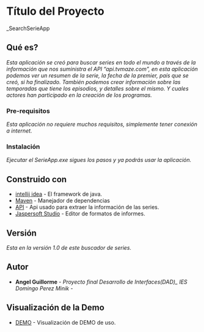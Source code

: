 # Título del Proyecto

_SearchSerieApp

## Qué es?

_Esta aplicación se creó para buscar series en todo el mundo a través de la información que nos suministra el API “api.tvmaze.com”, en esta aplicación podemos ver un resumen de la serie, la fecha de la premier, país que se creó, si ha finalizado. También podemos crear información sobre las temporadas que tiene los episodios, y detalles sobre el mismo. Y cuales actores han participado en la creación de los programas._

### Pre-requisitos 

_Esta aplicación no requiere muchos requisitos, simplemente tener conexión a internet._


### Instalación 

_Ejecutar el SerieApp.exe sigues los pasos y ya podrás usar la aplicación._


## Construido con 

* [intellij idea]( https://www.jetbrains.com/idea/?fromMenu) - El framework de java.
* [Maven](https://maven.apache.org/) - Manejador de dependencias
* [API](http://www.tvmaze.com/) - Api usado para extraer la información de las series.
* [Jaspersoft Studio](https://community.jaspersoft.com/project/jaspersoft-studio) - Editor de formatos de informes. 

## Versión 

_Esta en la versión 1.0 de este buscador de series._

## Autor
 
* **Angel Guillorme** - *Proyecto final Desarrollo de Interfaces(DAD)_ IES Domingo Perez Minik* - 

## Visualización de la Demo

* [DEMO](https://community.jaspersoft.com/project/jaspersoft-studio) - Visualización de DEMO de uso. 
